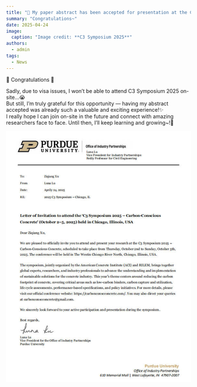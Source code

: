```yaml
---
title: "🎉 My paper abstract has been accepted for presentation at the C3 Symposium 2025!"
summary: "Congratulations~"
date: 2025-04-24
image:
  caption: "Image credit: **C3 Symposium 2025**"
authors:
  - admin
tags:
  - News
---
```


🎉 Congratulations 👋

Sadly, due to visa issues, I won’t be able to attend C3 Symposium 2025 on-site...😭<br>
But still, I’m truly grateful for this opportunity — having my abstract accepted was already such a valuable and exciting experience!✨<br>
I really hope I can join on-site in the future and connect with amazing researchers face to face. Until then, I’ll keep learning and growing~!🌱

![Letter of Invitation](./invitation.jpg)
